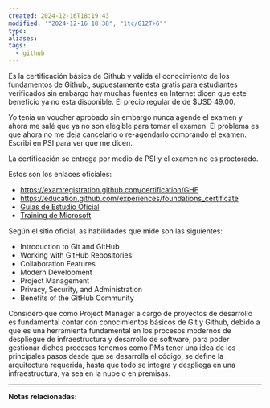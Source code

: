 ```yaml
---
created: 2024-12-16T18:19:43
modified: '"2024-12-16 18:38", "1tc/G12T+6"'
type: 
aliases: 
tags:
  - github
---
```

Es la certificación básica de Github y valida el conocimiento de los fundamentos de Github., supuestamente esta gratis para estudiantes verificados sin embargo hay muchas fuentes en Internet dicen que este beneficio ya no esta disponible. El precio regular de de $USD 49.00.

Yo tenia un voucher aprobado sin embargo nunca agende el examen y ahora me salé que ya no son elegible para tomar el examen. El problema es que ahora no me deja cancelarlo o re-agendarlo comprando el examen. Escribí en PSI para ver que me dicen.

La certificación se entrega por medio de PSI y el examen no es proctorado.


Estos son los enlaces oficiales:
- https://examregistration.github.com/certification/GHF
- https://education.github.com/experiences/foundations_certificate
- [Guias de Estudio Oficial](https://github.com/LadyKerr/github-certification-guide/blob/main/study-guides/gh-foundations.md)
- [Training de Microsoft](https://learn.microsoft.com/en-us/collections/o1njfe825p602p)


Según el sitio oficial, as habilidades que mide son las siguientes:
- Introduction to Git and GitHub
- Working with GitHub Repositories
- Collaboration Features
- Modern Development
- Project Management
- Privacy, Security, and Administration
- Benefits of the GitHub Community


Considero que como Project Manager a cargo de proyectos de desarrollo es fundamental contar con conocimientos básicos de Git y Github, debido a que es una herramienta fundamental en los procesos modernos de  despliegue de infraestructura y desarrollo de software, para poder gestionar dichos procesos tenemos como PMs tener una idea de los principales pasos desde que se desarrolla el código, se define la arquitectura requerida, hasta que todo se integra y despliega en una infraestructura, ya sea en la nube o en premisas.





--- 
 **Notas relacionadas:**
 